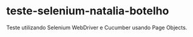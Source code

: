 # teste-selenium-natalia-botelho
Teste utilizando Selenium WebDriver e Cucumber usando Page Objects.
